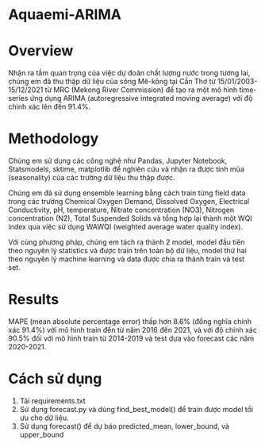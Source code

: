 # Aquaemi-ARIMA
# Overview
Nhận ra tầm quan trọng của việc dự đoán chất lượng nước trong tương lai, chúng em đã thu thập dữ liệu của sông Mê-kông tại Cần Thơ từ 15/01/2003-15/12/2021 từ MRC (Mekong River Commission) để tạo ra một mô hình time-series ứng dụng ARIMA (autoregressive integrated moving average) với độ chính xác lên đến 91.4%.

# Methodology
Chúng em sử dụng các công nghệ như Pandas, Jupyter Notebook, Statsmodels, sktime, matplotlib để nghiên cứu và nhận ra được tính mùa (seasonality) của các trường dữ liệu thu thập được.

Chúng em đã sử dụng ensemble learning bằng cách train từng field data trong các trường Chemical Oxygen Demand, Dissolved Oxygen, Electrical Conductivity, pH, temperature, Nitrate concentration (NO3), Nitrogen concentration (N2), Total Suspended Solids và tổng hợp lại thành một WQI index qua việc sử dụng WAWQI (weighted average water quality index). 

Với cùng phương pháp, chúng em tách ra thành 2 model, model đầu tiên theo nguyên lý statistics và được train trên toàn bộ dữ liệu, model thứ hai theo nguyên lý machine learning và data được chia ra thành train và test set.

# Results
MAPE (mean absolute percentage error) thấp hơn 8.6% (đồng nghĩa chính xác 91.4%) với mô hình train đến từ năm 2016 đến 2021, và với độ chính xác 90.5% đối với mô hình train từ 2014-2019 và test dựa vào forecast các năm 2020-2021. 

# Cách sử dụng
1. Tải requirements.txt
2. Sử dụng forecast.py và dùng find_best_model() để train được model tối ưu cho dữ liệu.
3. Sử dụng forecast() để dự báo predicted_mean, lower_bound, và upper_bound
